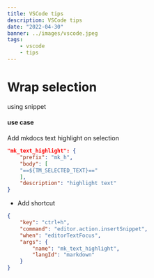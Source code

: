 ```yaml
---
title: VSCode tips
description: VSCode tips
date: "2022-04-30"
banner: ../images/vscode.jpeg
tags:
    - vscode
    - tips
---
```


# Wrap selection
using snippet

#### use case
Add mkdocs text highlight on selection

```json title="snippet"
"mk_text_highlight": {
    "prefix": "mk_h",
    "body": [
    "==${TM_SELECTED_TEXT}=="
    ],
    "description": "highlight text"
}
```

- Add shortcut 

```json title="keyboard shortcut"
{
    "key": "ctrl+h",
    "command": "editor.action.insertSnippet",
    "when": "editorTextFocus",
    "args": {
        "name": "mk_text_highlight",
        "langId": "markdown"
    }
}
```
